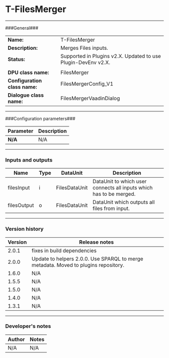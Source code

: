 # T-FilesMerger #
----------

###General###

|                              |                                                                             |
|------------------------------|-----------------------------------------------------------------------------|
|**Name:**                     |T-FilesMerger                                                               |
|**Description:**              |Merges Files inputs. |
|**Status:**                   |Supported in Plugins v2.X. Updated to use Plugin-DevEnv v2.X.       |
|                              |                                                                             |
|**DPU class name:**           |FilesMerger                                                                | 
|**Configuration class name:** |FilesMergerConfig_V1                             |
|**Dialogue class name:**      |FilesMergerVaadinDialog                      |

***

###Configuration parameters###

|Parameter                                       |Description                                                              |                                                        
|------------------------------------------------|-------------------------------------------------------------------------|
|**N/A**                                         |N/A                |

***

### Inputs and outputs ###

|Name         |Type           |DataUnit     |Description             |
|-------------|---------------|-------------|------------------------|
|filesInput     |i              |FilesDataUnit  |DataUnit to which user connects all inputs which has to be merged.  |  
|filesOutput    |o              |FilesDataUnit  |DataUnit which outputs all files from input. |

***

### Version history ###

|Version          |Release notes               |
|-----------------|----------------------------|
|2.0.1            | fixes in build dependencies |
|2.0.0            | Update to helpers 2.0.0. Use SPARQL to merge metadata. Moved to plugins repository.|                            
|1.6.0            | N/A                       |
|1.5.5            | N/A                       |
|1.5.0            | N/A                       |
|1.4.0            | N/A                       |
|1.3.1            | N/A                       |


***

### Developer's notes ###

|Author           |Notes                           |
|-----------------|--------------------------------|
|N/A              |N/A                             | 

